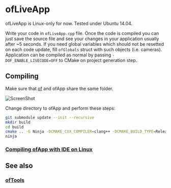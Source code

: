 ofLiveApp
=========

ofLiveApp is Linux-only for now. Tested under Ubuntu 14.04.

Write your code in `ofLiveApp.cpp` file. Once the code is compiled you can just save the source file and see your changes in your application usually after ~5 seconds. If you need global variables which should not be resetted on each code update, fill `ofGlobals` struct with such objects (i.e. cameras). Application can be compiled as normal by passing `-DOF_ENABLE_LIVECODE=OFF` to CMake on project generation step.

Compiling
---------

Make sure that [of](https://github.com/ofnode/of) and ofApp share the same folder.

![ScreenShot](http://i.imgur.com/xTQQYv4.png)

Change directory to ofApp and perform these steps:

```bash
git submodule update --init --recursive
mkdir build
cd build
cmake .. -G Ninja -DCMAKE_CXX_COMPILER=clang++ -DCMAKE_BUILD_TYPE=Release
ninja
```

### [Compiling ofApp with IDE on Linux](https://github.com/ofnode/of/wiki/Compiling-ofApp-with-IDE-on-Linux)


See also
--------

### [ofTools](https://github.com/ofnode/ofTools)

